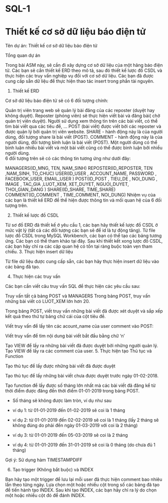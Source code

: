 # SQL-1
<h1> Thiết kế cơ sở dữ liệu báo điện tử </h1>

Tên dự án: Thiết kế cơ sở dữ liệu báo điện tử

Tổng quan dự án

Trong bài ASM này, sẽ cần đi xây dựng cơ sở dữ liệu của một hãng báo điện tử. Các bạn sẽ cần thiết kế ERD theo mô tả, sau đó thiết kế lược đồ CSDL và thực hiện các truy vấn nghiệp vụ đối với cơ sở dữ liệu. Các bạn đã được cung cấp sẵn dữ liệu để thực hiện thao tác insert trong phần tài nguyên.

1. Thiết kế ERD

Cơ sở dữ liệu báo điện tử sẽ có 6 đối tượng chính:

Quản trị viên trang web sẽ quản lý bài đăng của các reposter (duyệt hay không duyệt).
Reposter (phóng viên) sẽ thực hiện viết bài và đăng bài( chờ quản trị viên duyệt).
Người sử dụng xem thông tin trên các bài viết, có thể tìm bài viết qua các tiêu đề, ...
POST (bài viết) được viết bởi các reposter và được quản lý bởi quản trị viên website.
SHARE - hành động này là của người dùng, đối tượng share là bài viết (POST). 
COMMENT - hành động này là của người dùng, đối tượng bình luận là bài viết (POST). Một người dùng có thể bình luận nhiều bài viết và một bài viết cũng có thể được bình luận bởi nhiều người dùng.     
 6 đối tượng trên sẽ có các thông tin tương ứng như dưới đây:

MANAGERS(ID_MNG, TEN, NAM_SINH)
REPOSTER(ID_REPOSTER, TEN ,NAM_SINH, TO_CHUC)
USER(ID_USER , ACCOUNT_NAME, PASSWORD , FACEBOOK_USER, EMAIL_USER )
POST(ID_POST , TIEU_DE , NOI_DUNG , IMAGE , TAC_GIA ,LUOT_XEM,  XET_DUYET, NGUOI_DUYET, THOI_GIAN_DANG )
SHARE(ID_SHARE, TIME_SHARE)
COMMENT(ID_COMMENT , TIME_COMMENT, NOI_DUNG)
 Nhiệm vụ của các bạn là thiết kế ERD để thể hiện được thông tin và mối quan hệ của 6 đối tượng trên.

2. Thiết kế lược đồ CSDL

Từ sơ đồ ERD đã thiết kế ở yêu cầu 1, các bạn hãy thiết kế lược đồ CSDL ở mức vật lý (tất cả các đối tượng các bạn sẽ để id là tự động tăng). Từ file lược đồ CSDL trong MySQL Workbench, các bạn có thể tạo các bảng tương ứng. Các bạn có thể tham khảo tại đây.
Sau khi thiết kết xong lược đồ CSDL, các bạn hãy chỉ ra các cặp quan hệ có tồn tại ràng buộc toàn vẹn tham chiếu.
3. Thực hiện insert dữ liệu

Từ file dữ liệu được cung cấp sẵn, các bạn hãy thực hiện insert dữ liệu vào các bảng đã tạo.

4. Thực hiện các truy vấn 

Các bạn cần viết câu truy vấn SQL để thực hiện các yêu cầu sau:

Truy vấn tất cả bảng POST và MANAGERS
Trong bảng POST, truy vấn những bài viết có LUOT_XEM lớn hơn 20.


Trong bảng POST, viết truy vấn những bài viết đã được xét duyệt và sắp xếp kết quả theo thứ tự bảng chữ cái của cột tiêu đề.


Viết truy vấn để lấy tên các acount_name của user comment vào POST: 


Viết truy vấn để tìm nội dung bài viết bắt đầu bằng chữ ‘n’


Tạo VIEW để lấy ra những bài viết đã được duyệt bởi những người quản lý.
Tạo VIEW để lấy ra các comment của user.
5. Thực hiện tạo Thủ tục và Function

Tạo thủ tục để lấy được những bài viết đã được duyệt

Tạo thủ tục để lấy những bài viết chưa được duyệt trước ngày 01-02-2018.

Tạo function để lấy được số tháng lớn nhất mà các bài viết đã đăng kể từ thời điểm được đăng đến thời điểm 01-01-2019 trong bảng POST.
- Số tháng sẽ không được làm tròn, ví dụ như sau

+ ví dụ 1:  từ 01-01-2019 đến 01-02-2019 sẽ coi là 1 tháng

+ ví dụ 2:  từ 01-01-2019 đến 02-02-2019 sẽ coi là 1 tháng (lấy 2 tháng sẽ không đúng do phải đến ngày 01-03-2019 với coi là 2 tháng)

+ ví dụ 3:  từ 01-01-2019 đến 05-03-2019 sẽ coi là 2 tháng

+ ví dụ 4:  từ 01-01-2019 đến 31-01-2019 sẽ coi là 0 tháng (do chưa đủ 1 tháng)

Gợi ý: Sử dụng hàm TIMESTAMPDIFF



6. Tạo trigger (Không bắt buộc) và INDEX

Bạn hãy tạo một trigger để lưu lại mỗi user đã thực hiện comment bao nhiêu lần theo từng ngày.
Lựa chọn một hoặc nhiều cột trong số các bảng đã tạo để tiến hành tạo INDEX. Sau khi tạo INDEX, các bạn hãy chỉ ra lý do chọn một hoặc nhiều cột đó để đánh INDEX.
